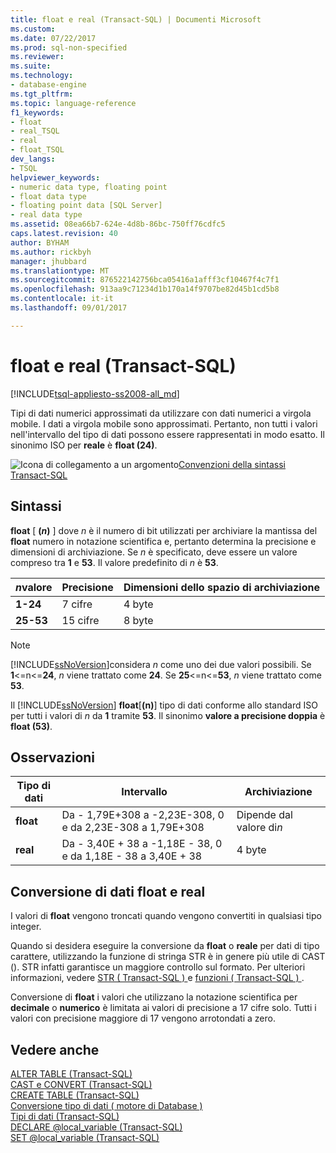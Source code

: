 ```yaml
---
title: float e real (Transact-SQL) | Documenti Microsoft
ms.custom: 
ms.date: 07/22/2017
ms.prod: sql-non-specified
ms.reviewer: 
ms.suite: 
ms.technology:
- database-engine
ms.tgt_pltfrm: 
ms.topic: language-reference
f1_keywords:
- float
- real_TSQL
- real
- float_TSQL
dev_langs:
- TSQL
helpviewer_keywords:
- numeric data type, floating point
- float data type
- floating point data [SQL Server]
- real data type
ms.assetid: 08ea66b7-624e-4d8b-86bc-750ff76cdfc5
caps.latest.revision: 40
author: BYHAM
ms.author: rickbyh
manager: jhubbard
ms.translationtype: MT
ms.sourcegitcommit: 876522142756bca05416a1afff3cf10467f4c7f1
ms.openlocfilehash: 913aa9c71234d1b170a14f9707be82d45b1cd5b8
ms.contentlocale: it-it
ms.lasthandoff: 09/01/2017

---
```

# <a name="float-and-real-transact-sql"></a>float e real (Transact-SQL)
[!INCLUDE[tsql-appliesto-ss2008-all_md](../../includes/tsql-appliesto-ss2008-all-md.md)]

Tipi di dati numerici approssimati da utilizzare con dati numerici a virgola mobile. I dati a virgola mobile sono approssimati. Pertanto, non tutti i valori nell'intervallo del tipo di dati possono essere rappresentati in modo esatto. Il sinonimo ISO per **reale** è **float (24)**.
  
![Icona di collegamento a un argomento](../../database-engine/configure-windows/media/topic-link.gif "Icona di collegamento a un argomento")[Convenzioni della sintassi Transact-SQL](../../t-sql/language-elements/transact-sql-syntax-conventions-transact-sql.md)
  
## <a name="syntax"></a>Sintassi  
**float** [ **(***n***)** ] dove  *n*  è il numero di bit utilizzati per archiviare la mantissa del **float** numero in notazione scientifica e, pertanto determina la precisione e dimensioni di archiviazione. Se  *n*  è specificato, deve essere un valore compreso tra **1** e **53**. Il valore predefinito di  *n*  è **53**.
  
|*n*valore|Precisione|Dimensioni dello spazio di archiviazione|  
|---|---|---|
|**1-24**|7 cifre|4 byte|  
|**25-53**|15 cifre|8 byte|  
  
> [!NOTE]  
>  [!INCLUDE[ssNoVersion](../../includes/ssnoversion-md.md)]considera  *n*  come uno dei due valori possibili. Se **1**<=n<=**24**,  *n*  viene trattato come **24**. Se **25**<=n<=**53**,  *n*  viene trattato come **53**.  
  
Il [!INCLUDE[ssNoVersion](../../includes/ssnoversion-md.md)] **float**[**(n)**] tipo di dati conforme allo standard ISO per tutti i valori di  *n*  da **1** tramite **53**. Il sinonimo **valore a precisione doppia** è **float (53)**.
  
## <a name="remarks"></a>Osservazioni  
  
|Tipo di dati|Intervallo|Archiviazione|  
|---|---|---|
|**float**|Da - 1,79E+308 a -2,23E-308, 0 e da 2,23E-308 a 1,79E+308|Dipende dal valore di*n*|  
|**real**|Da - 3,40E + 38 a -1,18E - 38, 0 e da 1,18E - 38 a 3,40E + 38|4 byte|  
  
##  <a name="converting-float-and-real-data"></a>Conversione di dati float e real  
I valori di **float** vengono troncati quando vengono convertiti in qualsiasi tipo integer.
  
Quando si desidera eseguire la conversione da **float** o **reale** per dati di tipo carattere, utilizzando la funzione di stringa STR è in genere più utile di CAST (). STR infatti garantisce un maggiore controllo sul formato. Per ulteriori informazioni, vedere [STR &#40; Transact-SQL &#41; ](../../t-sql/functions/str-transact-sql.md) e [funzioni &#40; Transact-SQL &#41; ](../../t-sql/functions/functions.md).
  
Conversione di **float** i valori che utilizzano la notazione scientifica per **decimale** o **numerico** è limitata ai valori di precisione a 17 cifre solo. Tutti i valori con precisione maggiore di 17 vengono arrotondati a zero.
  
## <a name="see-also"></a>Vedere anche
[ALTER TABLE &#40;Transact-SQL&#41;](../../t-sql/statements/alter-table-transact-sql.md)  
[CAST e CONVERT &#40;Transact-SQL&#41;](../../t-sql/functions/cast-and-convert-transact-sql.md)  
[CREATE TABLE &#40;Transact-SQL&#41;](../../t-sql/statements/create-table-transact-sql.md)  
[Conversione tipo di dati &#40; motore di Database &#41;](../../t-sql/data-types/data-type-conversion-database-engine.md)  
[Tipi di dati &#40;Transact-SQL&#41;](../../t-sql/data-types/data-types-transact-sql.md)  
[DECLARE @local_variable &#40;Transact-SQL&#41;](../../t-sql/language-elements/declare-local-variable-transact-sql.md)  
[SET @local_variable &#40;Transact-SQL&#41;](../../t-sql/language-elements/set-local-variable-transact-sql.md)
  
  

